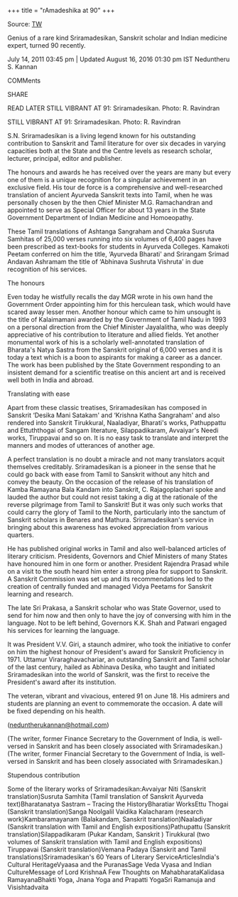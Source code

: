 +++
title = "rAmadeshika at 90"
+++

Source: [TW](https://www.thehindu.com/features/friday-review/history-and-culture/genius-of-a-rare-kind/article2226673.ece)

Genius of a rare kind
Sriramadesikan, Sanskrit scholar and Indian medicine expert, turned 90 recently.

July 14, 2011 03:45 pm | Updated August 16, 2016 01:30 pm IST
Neduntheru S. Kannan

COMMents

SHARE

READ LATER
STILL VIBRANT AT 91: Sriramadesikan. Photo: R. Ravindran

STILL VIBRANT AT 91: Sriramadesikan. Photo: R. Ravindran

S.N. Sriramadesikan is a living legend known for his outstanding contribution to Sanskrit and Tamil literature for over six decades in varying capacities both at the State and the Centre levels as research scholar, lecturer, principal, editor and publisher.

The honours and awards he has received over the years are many but every one of them is a unique recognition for a singular achievement in an exclusive field. His tour de force is a comprehensive and well-researched translation of ancient Ayurveda Sanskrit texts into Tamil, when he was personally chosen by the then Chief Minister M.G. Ramachandran and appointed to serve as Special Officer for about 13 years in the State Government Department of Indian Medicine and Homoeopathy.

These Tamil translations of Ashtanga Sangraham and Charaka Susruta Samhitas of 25,000 verses running into six volumes of 6,400 pages have been prescribed as text-books for students in Ayurveda Colleges. Kamakoti Peetam conferred on him the title, ‘Ayurveda Bharati' and Srirangam Srimad Andavan Ashramam the title of ‘Abhinava Sushruta Vishruta' in due recognition of his services.

The honours

Even today he wistfully recalls the day MGR wrote in his own hand the Government Order appointing him for this herculean task, which would have scared away lesser men. Another honour which came to him unsought is the title of Kalaimamani awarded by the Government of Tamil Nadu in 1993 on a personal direction from the Chief Minister Jayalalitha, who was deeply appreciative of his contribution to literature and allied fields. Yet another monumental work of his is a scholarly well-annotated translation of Bharata's Natya Sastra from the Sanskrit original of 6,000 verses and it is today a text which is a boon to aspirants for making a career as a dancer. The work has been published by the State Government responding to an insistent demand for a scientific treatise on this ancient art and is received well both in India and abroad.

Translating with ease

Apart from these classic treatises, Sriramadesikan has composed in Sanskrit ‘Desika Mani Satakam' and ‘Krishna Katha Sangraham' and also rendered into Sanskrit Tirukkural, Naaladiyar, Bharati's works, Pathuppattu and Ettuththogai of Sangam literature, Silappadikaram, Avvaiyar's Needi works, Tiruppavai and so on. It is no easy task to translate and interpret the manners and modes of utterances of another age.

A perfect translation is no doubt a miracle and not many translators acquit themselves creditably. Sriramadesikan is a pioneer in the sense that he could go back with ease from Tamil to Sanskrit without any hitch and convey the beauty. On the occasion of the release of his translation of Kamba Ramayana Bala Kandam into Sanskrit, C. Rajagoplachari spoke and lauded the author but could not resist taking a dig at the rationale of the reverse pilgrimage from Tamil to Sanskrit! But it was only such works that could carry the glory of Tamil to the North, particularly into the sanctum of Sanskrit scholars in Benares and Mathura. Sriramadesikan's service in bringing about this awareness has evoked appreciation from various quarters.

He has published original works in Tamil and also well-balanced articles of literary criticism. Presidents, Governors and Chief Ministers of many States have honoured him in one form or another. President Rajendra Prasad while on a visit to the south heard him enter a strong plea for support to Sanskrit. A Sanskrit Commission was set up and its recommendations led to the creation of centrally funded and managed Vidya Peetams for Sanskrit learning and research.

The late Sri Prakasa, a Sanskrit scholar who was State Governor, used to send for him now and then only to have the joy of conversing with him in the language. Not to be left behind, Governors K.K. Shah and Patwari engaged his services for learning the language.

It was President V.V. Giri, a staunch admirer, who took the initiative to confer on him the highest honour of President's award for Sanskrit Proficiency in 1971. Uttamur Viraraghavachariar, an outstanding Sanskrit and Tamil scholar of the last century, hailed as Abhinava Desika, who taught and initiated Sriramadesikan into the world of Sanskrit, was the first to receive the President's award after its institution.

The veteran, vibrant and vivacious, entered 91 on June 18. His admirers and students are planning an event to commemorate the occasion. A date will be fixed depending on his health.

(neduntherukannan@hotmail.com)

(The writer, former Finance Secretary to the Government of India, is well-versed in Sanskrit and has been closely associated with Sriramadesikan.)(The writer, former Financial Secretary to the Government of India, is well-versed in Sanskrit and has been closely associated with Sriramadesikan.)

Stupendous contribution

Some of the literary works of Sriramadesikan:Avvaiyar Niti (Sanskrit translation)Susruta Samhita (Tamil translation of Sanskrit Ayurveda text)Bharatanatya Sastram – Tracing the HistoryBharatiar WorksEttu Thogai (Sanskrit translation)Sanga Noolgalil Vaidika Kalacharam (research work)Kambaramayanam (Balakandam, Sanskrit translation)Naaladiyar (Sanskrit translation with Tamil and English expositions)Pathupattu (Sanskrit translation)Silappadikaram (Pukar Kandam, Sanskrit ) Tirukkural (two volumes of Sanskrit translation with Tamil and English expositions) Tiruppavai (Sanskrit translation)Vemana Padaya (Sanskrit and Tamil translations)Sriramadesikan's 60 Years of Literary ServiceArticlesIndia's Cultural HeritageVyaasa and the PuranasSage Veda Vyasa and Indian CultureMessage of Lord KrishnaA Few Thoughts on MahabharataKalidasa RamayanaBhakti Yoga, Jnana Yoga and Prapatti YogaSri Ramanuja and Visishtadvaita

